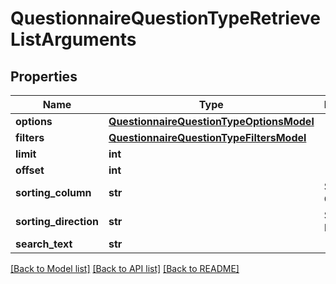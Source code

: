 # QuestionnaireQuestionTypeRetrieveListArguments

## Properties
Name | Type | Description | Notes
------------ | ------------- | ------------- | -------------
**options** | [**QuestionnaireQuestionTypeOptionsModel**](QuestionnaireQuestionTypeOptionsModel.md) |  | [optional] 
**filters** | [**QuestionnaireQuestionTypeFiltersModel**](QuestionnaireQuestionTypeFiltersModel.md) |  | [optional] 
**limit** | **int** |  | [optional] 
**offset** | **int** |  | [optional] 
**sorting_column** | **str** | Sorting Column | [optional] 
**sorting_direction** | **str** | Sorting Direction | [optional] 
**search_text** | **str** |  | [optional] 

[[Back to Model list]](../README.md#documentation-for-models) [[Back to API list]](../README.md#documentation-for-api-endpoints) [[Back to README]](../README.md)


